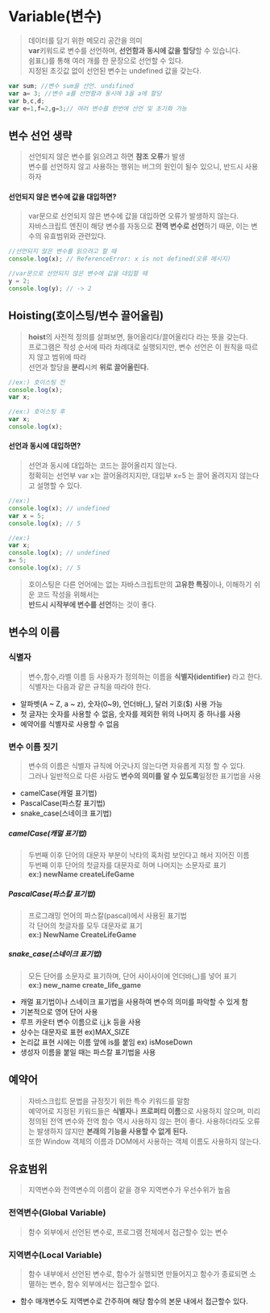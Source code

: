 # Variable(변수)
>데이터를 담기 위한 메모리 공간을 의미<br>**var**키워드로 변수를 선언하며, **선언함과 동시에 값을 할당**할 수 있습니다.<br> 쉼표(,)를 통해 여러 개를 한 문장으로 선언할 수 있다.<br> 지정된 초깃값 없이 선언된 변수는 undefined 값을 갖는다.

```javascript
var sum; //변수 sum을 선언. undifined
var a= 3; //변수 a를 선언함과 동시에 3을 a에 할당
var b,c,d;
var e=1,f=2,g=3;// 여러 변수를 한번에 선언 및 초기화 가능
```
## 변수 선언 생략
>선언되지 않은 변수를 읽으려고 하면 **참조 오류**가 발생<br> 변수를 선언하지 않고 사용하는 행위는 버그의 원인이 될수 있으니, 반드시 사용하자

#### 선언되지 않은 변수에 값을 대입하면?
>var문으로 선언되지 않은 변수에 값을 대입하면 오류가 발생하지 않는다.<br>자바스크립트 엔진이 해당 변수를 자동으로 **전역 변수로 선언**하기 때문, 이는 변수의 유효범위와 관련있다.

```javascript
//선언되지 않은 변수를 읽으려고 할 때
console.log(x); // ReferenceError: x is not defined(오류 메시지)

//var문으로 선언되지 않은 변수에 값을 대입할 때
y = 2;
console.log(y); // -> 2
```

## Hoisting(호이스팅/변수 끌어올림)
>**hoist**의 사전적 정의를 살펴보면, 들어올리다/끌어올리다 라는 뜻을 갖는다.<br>프로그램은 작성 순서에 따라 차례대로 실행되지만, 변수 선언은 이 원칙을 따르지 않고 범위에 따라 <br>선언과 할당을 **분리**시켜 **위로 끌어올린다.**

```javascript
//ex:) 호이스팅 전
console.log(x);
var x;

//ex:) 호이스팅 후
var x;
console.log(x);
```

#### 선언과 동시에 대입하면?
>선언과 동시에 대입하는 코드는 끌어올리지 않는다.<br>정확히는 선언부 var x는 끌어올려지지만, 대입부 x=5 는 끌어 올려지지 않는다고 설명할 수 있다.

```javascript
//ex:)
console.log(x); // undefined
var x = 5;
console.log(x); // 5

//ex:)
var x;
console.log(x); // undefined
x= 5;
console.log(x); // 5
```
>호이스팅은 다른 언어에는 없는 자바스크립트만의 **고유한 특징**이나, 이해하기 쉬운 코드 작성을 위해서는<br> **반드시 시작부에 변수를 선언**하는 것이 좋다.

## 변수의 이름
### 식별자
>변수,함수,라벨 이름 등 사용자가 정의하는 이름을 **식별자(identifier)** 라고 한다.<br>식별자는 다음과 같은 규칙을 따라야 한다.
- 알파벳(A ~ Z, a ~ z), 숫자(0~9), 언더바(_), 달러 기호($) 사용 가능
- 첫 글자는 숫자를 사용할 수 없음, 숫자를 제외한 위의 나머지 중 하나를 사용
- 예약어를 식별자로 사용할 수 없음

### 변수 이름 짓기
>변수의 이름은 식별자 규칙에 어긋나지 않는다면 자유롭게 지정 할 수 있다.<br>그러나 일반적으로 다른 사람도 **변수의 의미를 알 수 있도록**일정한 표기법을 사용 
- camelCase(캐멀 표기법)
- PascalCase(파스칼 표기법)
- snake_case(스네이크 표기법)

##### camelCase(캐멀 표기법)
>두번째 이후 단어의 대문자 부분이 낙타의 혹처럼 보인다고 해서 지어진 이름<br>두번째 이후 단어의 첫글자를 대문자로 하며 나머지는 소문자로 표기<br> **ex:) newName createLifeGame**

##### PascalCase(파스칼 표기법)
>프로그래밍 언어의 파스칼(pascal)에서 사용된 표기법<br>각 단어의 첫글자를 모두 대문자로 표기<br> **ex:) NewName CreateLifeGame**

##### snake_case(스네이크 표기법)
>모든 단어를 소문자로 표기하며, 단어 사이사이에 언더바(_)를 넣어 표기<br> **ex:) new_name create_life_game**

- 캐멀 표기법이나 스네이크 표기법을 사용하여 변수의 의미를 파악할 수 있게 함
- 기본적으로 영어 단어 사용
- 루프 카운터 변수 이름으로 i,j,k 등을 사용
- 상수는 대문자로 표현 ex)MAX_SIZE
- 논리값 표현 시에는 이름 앞에 is를 붙임 ex) isMoseDown
- 생성자 이름을 붙일 때는 파스칼 표기법을 사용

## 예약어
>자바스크립트 문법을 규정짓기 위한 특수 키워드를 말함 <br>예약어로 지정된 키워드들은 **식별자**나 **프로퍼티 이름**으로 사용하지 않으며, 미리 정의된 전역 변수와 전역 함수 역시 사용하지 않는 편이 좋다. 사용하더라도 오류는 발생하지 않지만 **본래의 기능을 사용할 수 없게 된다.** <br>또한 Window 객체의 이름과 DOM에서 사용하는 객체 이름도 사용하지 않는다.


## 유효범위
>지역변수와 전역변수의 이름이 같을 경우 지역변수가 우선수위가 높음
### 전역변수(Global Variable)
> 함수 외부에서 선언된 변수로, 프로그램 전체에서 접근할수 있는 변수
### 지역변수(Local Variable)
> 함수 내부에서 선언된 변수로, 함수가 실행되면 만들어지고 함수가 종료되면 소멸하는 변수, 함수 외부에서는 접근할수 없다.
- 함수 매개변수도 지역변수로 간주하며 해당 함수의 본문 내에서 접근할수 있다.
